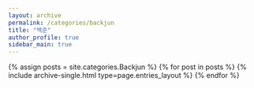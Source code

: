```yaml
---
layout: archive
permalink: /categories/backjun
title: "백준"
author_profile: true
sidebar_main: true
---
```

{% assign posts = site.categories.Backjun %}
{% for post in posts %} {% include archive-single.html type=page.entries_layout %} {% endfor %}